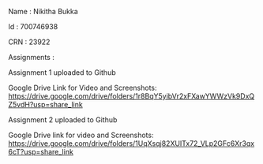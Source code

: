Name : Nikitha Bukka 

Id : 700746938

CRN : 23922




Assignments :

Assignment 1 uploaded to Github

Google Drive Link for Video and Screenshots:  https://drive.google.com/drive/folders/1r8BqY5yibVr2xFXawYWWzVk9DxQZ5vdH?usp=share_link 

Assignment 2 uploaded to Github

Google Drive link for video and Screenshots: https://drive.google.com/drive/folders/1UqXsqj82XUITx72_VLp2GFc6Xr3qx6cT?usp=share_link
